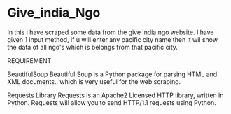 # Give_india_Ngo
In this i have scraped some data from the give india ngo website.
I have given 1 input method, if u will enter any pacific city name then it wil show the data of all ngo's which is belongs from that pacific city.


REQUIREMENT

BeautifulSoup
Beautiful Soup is a Python package for parsing HTML and XML documents., which is very useful for the web scraping.

Requests Library
Requests is an Apache2 Licensed HTTP library, written in Python. Requests will allow you to send HTTP/1.1 requests using Python.
